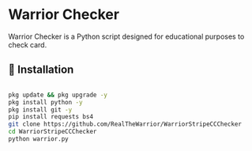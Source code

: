# Warrior Checker

Warrior Checker is a Python script designed for educational purposes to check card.

## 🔧 Installation

```sh

pkg update && pkg upgrade -y
pkg install python -y
pkg install git -y
pip install requests bs4
git clone https://github.com/RealTheWarrior/WarriorStripeCCChecker
cd WarriorStripeCCChecker
python warrior.py
